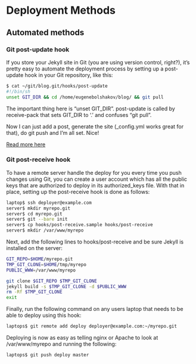 # Deployment Methods

## Automated methods

### Git post-update hook

If you store your Jekyll site in Git (you are using version control, right?), it’s pretty easy to automate the deployment process by setting up a post-update hook in your Git repository, like this:

```bash
$ cat ~/git/blog.git/hooks/post-update 
#!/bin/sh
unset GIT_DIR && cd /home/eugenebolshakov/blog/ && git pull
````

The important thing here is “unset GIT_DIR”. post-update is called by receive-pack that sets GIT_DIR to ‘.’ and confuses “git pull”.

Now I can just add a post, generate the site (_config.yml works great for that), do git push and I’m all set. Nice!

[Read more here](http://www.taknado.com/en/2009/03/26/deploying-a-jekyll-generated-site/)

### Git post-receive hook

To have a remote server handle the deploy for you every time you push changes using Git, you can create a user account which has all the public keys that are authorized to deploy in its authorized_keys file. With that in place, setting up the post-receive hook is done as follows:

```bash
laptop$ ssh deployer@example.com
server$ mkdir myrepo.git
server$ cd myrepo.git
server$ git --bare init
server$ cp hooks/post-receive.sample hooks/post-receive
server$ mkdir /var/www/myrepo
```

Next, add the following lines to hooks/post-receive and be sure Jekyll is installed on the server:

```bash
GIT_REPO=$HOME/myrepo.git
TMP_GIT_CLONE=$HOME/tmp/myrepo
PUBLIC_WWW=/var/www/myrepo

git clone $GIT_REPO $TMP_GIT_CLONE
jekyll build -s $TMP_GIT_CLONE -d $PUBLIC_WWW
rm -Rf $TMP_GIT_CLONE
exit
```

Finally, run the following command on any users laptop that needs to be able to deploy using this hook:

```bash
laptops$ git remote add deploy deployer@example.com:~/myrepo.git
```

Deploying is now as easy as telling nginx or Apache to look at /var/www/myrepo and running the following:

```bash
laptops$ git push deploy master
```
